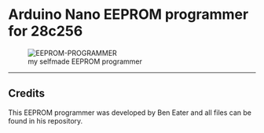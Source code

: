 # Arduino Nano EEPROM programmer for 28c256

<figure>
    <img src="/images/EEPROM-programmer"
         alt="EEPROM-PROGRAMMER">
    <figcaption>my selfmade EEPROM programmer</figcaption>
</figure>

---



## Credits
This EEPROM programmer was developed by Ben Eater and all files can be found in his repository.